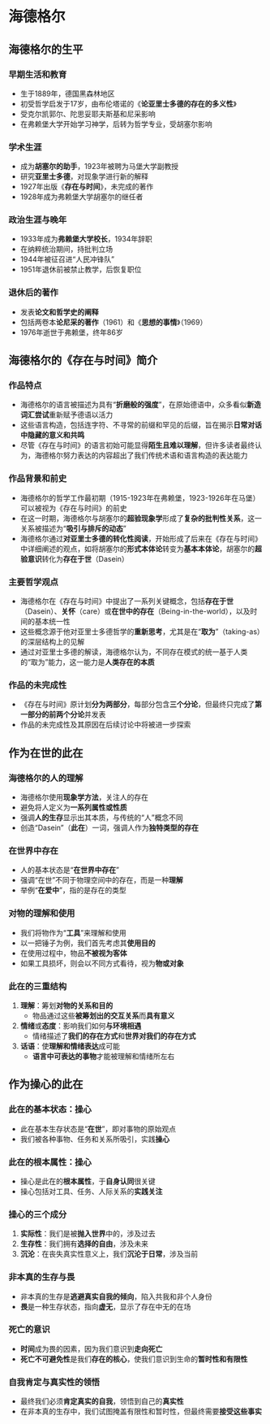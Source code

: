 # 海德格尔
## 海德格尔的生平
### 早期生活和教育
- 生于1889年，德国黑森林地区
- 初受哲学启发于17岁，由布伦塔诺的《**论亚里士多德的存在的多义性**》
- 受克尔凯郭尔、陀思妥耶夫斯基和尼采影响
- 在弗赖堡大学开始学习神学，后转为哲学专业，受胡塞尔影响

### 学术生涯
- 成为**胡塞尔的助手**，1923年被聘为马堡大学副教授
- 研究**亚里士多德**，对现象学进行新的解释
- 1927年出版《**存在与时间**》，未完成的著作
- 1928年成为弗赖堡大学胡塞尔的继任者

### 政治生涯与晚年
- 1933年成为**弗赖堡大学校长**，1934年辞职
- 在纳粹统治期间，持批判立场
- 1944年被征召进“人民冲锋队”
- 1951年退休前被禁止教学，后恢复职位

### 退休后的著作
- 发表**论文和哲学史的阐释**
- 包括两卷本**论尼采的著作**（1961）和《**思想的事情**》（1969）
- 1976年逝世于弗赖堡，终年86岁

## 海德格尔的《存在与时间》简介

### 作品特点
- 海德格尔的语言被描述为具有“**折磨般的强度**”，在原始德语中，众多看似**新造词汇尝试**重新赋予德语以活力
- 这些语言构造，包括连字符、不寻常的前缀和罕见的后缀，旨在揭示**日常对话中隐藏的意义和共鸣**
- 尽管《存在与时间》的语言初始可能显得**陌生且难以理解**，但许多读者最终认为，海德格尔努力表达的内容超出了我们传统术语和语言构造的表达能力

### 作品背景和前史
- 海德格尔的哲学工作最初期（1915-1923年在弗赖堡，1923-1926年在马堡）可以被视为《存在与时间》的前史
- 在这一时期，海德格尔与胡塞尔的**超验现象学**形成了**复杂的批判性关系**，这一关系被描述为“**吸引与排斥的动态**”
- 海德格尔通过**对亚里士多德的转化性阅读**，开始形成了后来在《存在与时间》中详细阐述的观点，如将胡塞尔的**形式本体论**转变为**基本本体论**，胡塞尔的**超验意识**转化为**存在于世**（Dasein）

### 主要哲学观点
- 海德格尔在《存在与时间》中提出了一系列关键概念，包括**存在于世**（Dasein）、**关怀**（care）或**在世中的存在**（Being-in-the-world），以及时间的基本统一性
- 这些概念源于他对亚里士多德哲学的**重新思考**，尤其是在“**取为**”（taking-as）的深层结构上的见解
- 通过对亚里士多德的解读，海德格尔认为，不同存在模式的统一基于人类的“取为”能力，这一能力是**人类存在的本质**

### 作品的未完成性
- 《存在与时间》原计划**分为两部分**，每部分包含**三个分论**，但最终只完成了**第一部分的前两个分论**并发表
- 作品的未完成性及其原因在后续讨论中将被进一步探索

## 作为在世的此在

### 海德格尔的人的理解
- 海德格尔使用**现象学方法**，关注人的存在
- 避免将人定义为**一系列属性或性质**
- 强调**人的生存**显示出其本质，与传统的“人”概念不同
- 创造“Dasein”（**此在**）一词，强调人作为**独特类型的存在**

### 在世界中存在
- 人的基本状态是“**在世界中存在**”
- 强调“在世”不同于物理空间中的存在，而是一种**理解**
- 举例“**在爱中**”，指的是存在的类型

### 对物的理解和使用
- 我们将物作为“**工具**”来理解和使用
- 以一把锤子为例，我们首先考虑其**使用目的**
- 在使用过程中，物品**不被视为客体**
- 如果工具损坏，则会以不同方式看待，视为**物或对象**

### 此在的三重结构
1. **理解**：筹划**对物的关系和目的**
   - 物品通过这些**被筹划出的交互关系**而**具有意义**
2. **情绪**或**态度**：影响我们如何**与环境相遇**
   - 情绪描述了**我们的存在方式**和**世界对我们的存在方式**
3. **话语**：使**理解和情绪表达**成可能
   - **语言中可表达的事物**才能被理解和情绪所左右

## 作为操心的此在

### 此在的基本状态：操心
- 此在基本生存状态是“**在世**”，即对事物的原始观点
- 我们被各种事物、任务和关系所吸引，实践**操心**

### 此在的根本属性：操心
- 操心是此在的**根本属性**，于**自身认同**很关键
- 操心包括对工具、任务、人际关系的**实践关注**

### 操心的三个成分
1. **实际性**：我们是被**抛入世界**中的，涉及过去
2. **生存性**：我们拥有**选择的自由**，涉及未来
3. **沉沦**：在丧失真实性意义上，我们**沉沦于日常**，涉及当前

### 非本真的生存与畏
- 非本真的生存是**逃避真实自我的倾向**，陷入共我和非个人身份
- **畏**是一种生存状态，指向**虚无**，显示了存在中无的在场

### 死亡的意识
- **时间**成为畏的因素，因为我们意识到**走向死亡**
- **死亡不可避免性**是我们**存在的核心**，使我们意识到生命的**暂时性和有限性**

### 自我肯定与真实性的领悟
- 最终我们必须**肯定真实的自我**，领悟到自己的**真实性**
- 在非本真的生存中，我们试图掩盖有限性和暂时性，但最终需要**接受这些事实**
